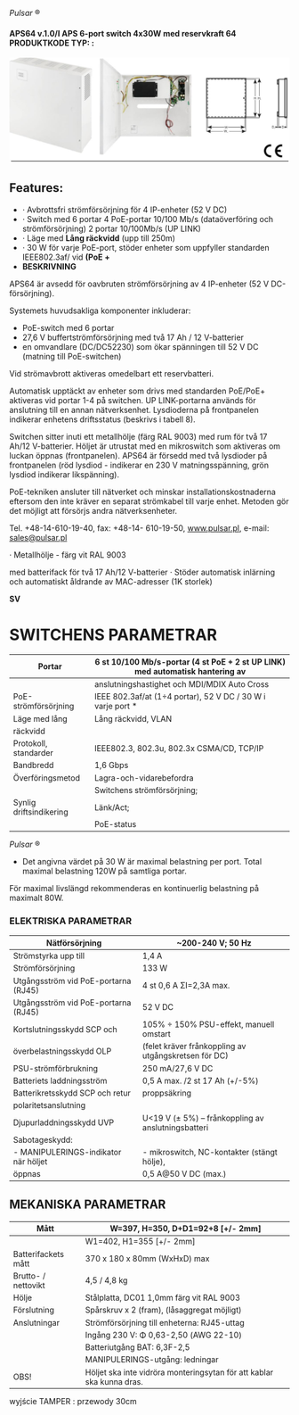 *Pulsar* ®

#### **APS64** v.1.0/I **APS 6-port switch 4x30W med reservkraft 64** PRODUKTKODE TYP: :

![](images/_page_0_Picture_3.jpeg)

## **Features:**

- · Avbrottsfri strömförsörjning för 4 IP-enheter (52 V DC)
- · Switch med 6 portar 4 PoE-portar 10/100 Mb/s (dataöverföring och strömförsörjning) 2 portar 10/100Mb/s (UP LINK)
- · Läge med **Lång räckvidd** (upp till 250m)
- · 30 W för varje PoE-port, stöder enheter som uppfyller standarden IEEE802.3af/ vid **(PoE +**
- **BESKRIVNING**

APS64 är avsedd för oavbruten strömförsörjning av 4 IP-enheter (52 V DC-försörjning).

Systemets huvudsakliga komponenter inkluderar:

- PoE-switch med 6 portar
- 27,6 V buffertströmförsörjning med två 17 Ah / 12 V-batterier
- en omvandlare (DC/DC52230) som ökar spänningen till 52 V DC (matning till PoE-switchen)

Vid strömavbrott aktiveras omedelbart ett reservbatteri.

 Automatisk upptäckt av enheter som drivs med standarden PoE/PoE+ aktiveras vid portar 1-4 på switchen. UP LINK-portarna används för anslutning till en annan nätverksenhet. Lysdioderna på frontpanelen indikerar enhetens driftsstatus (beskrivs i tabell 8).

Switchen sitter inuti ett metallhölje (färg RAL 9003) med rum för två 17 Ah/12 V-batterier. Höljet är utrustat med en mikroswitch som aktiveras om luckan öppnas (frontpanelen). APS64 är försedd med två lysdioder på frontpanelen (röd lysdiod - indikerar en 230 V matningsspänning, grön lysdiod indikerar likspänning).

PoE-tekniken ansluter till nätverket och minskar installationskostnaderna eftersom den inte kräver en separat strömkabel till varje enhet. Metoden gör det möjligt att försörjs andra nätverksenheter.

Tel. +48-14-610-19-40, fax: +48-14- 610-19-50, www.pulsar.pl, e-mail: sales@pulsar.pl

· Metallhölje - färg vit RAL 9003

med batterifack för två 17 Ah/12 V-batterier · Stöder automatisk inlärning och automatiskt åldrande av MAC-adresser (1K storlek)

**SV**

# **SWITCHENS PARAMETRAR**

| Portar                  | 6 st 10/100 Mb/s-portar (4 st PoE + 2 st UP LINK) med automatisk hantering av |
|-------------------------|-------------------------------------------------------------------------------|
|                         | anslutningshastighet och MDI/MDIX Auto Cross                                  |
| PoE-strömförsörjning    | IEEE 802.3af/at (1÷4 portar), 52 V DC / 30 W i varje port *                   |
| Läge med lång           | Lång räckvidd, VLAN                                                           |
| räckvidd                |                                                                               |
| Protokoll, standarder   | IEEE802.3, 802.3u, 802.3x CSMA/CD, TCP/IP                                     |
| Bandbredd               | 1,6 Gbps                                                                      |
| Överföringsmetod        | Lagra-och-vidarebefordra                                                      |
|                         | Switchens strömförsörjning;                                                   |
| Synlig driftsindikering | Länk/Act;                                                                     |
|                         | PoE-status                                                                    |

*Pulsar* ®

* Det angivna värdet på 30 W är maximal belastning per port. Total maximal belastning 120W på samtliga portar.

För maximal livslängd rekommenderas en kontinuerlig belastning på maximalt 80W.

### **ELEKTRISKA PARAMETRAR**

| Nätförsörjning                       | ~200-240 V; 50 Hz                                    |
|--------------------------------------|------------------------------------------------------|
| Strömstyrka upp till                 | 1,4 A                                                |
| Strömförsörjning                     | 133 W                                                |
| Utgångsström vid PoE-portarna (RJ45) | 4 st 0,6 A ΣI=2,3A max.                              |
| Utgångsström vid PoE-portarna (RJ45) | 52 V DC                                              |
| Kortslutningsskydd SCP och           | 105% ÷ 150% PSU-effekt, manuell omstart              |
| överbelastningsskydd OLP             | (felet kräver frånkoppling av utgångskretsen för DC) |
| PSU-strömförbrukning                 | 250 mA/27,6 V DC                                     |
| Batteriets laddningsström            | 0,5 A max. /2 st 17 Ah (+/-5%)                       |
| Batterikretsskydd SCP och retur      | proppsäkring                                         |
| polaritetsanslutning                 |                                                      |
| Djupurladdningsskydd UVP             | U<19 V (± 5%) – frånkoppling av anslutningsbatteri   |
| Sabotageskydd:                       |                                                      |
| - MANIPULERINGS-indikator när höljet | - mikroswitch, NC-kontakter (stängt hölje),          |
| öppnas                               | 0,5 A@50 V DC (max.)                                 |

## **MEKANISKA PARAMETRAR**

| Mått                | W=397, H=350, D+D1=92+8 [+/- 2mm]                                     |
|---------------------|-----------------------------------------------------------------------|
|                     | W1=402, H1=355 [+/- 2mm]                                              |
| Batterifackets mått | 370 x 180 x 80mm (WxHxD) max                                          |
| Brutto- / nettovikt | 4,5 / 4,8 kg                                                          |
| Hölje               | Stålplatta, DC01 1,0mm färg vit RAL 9003                              |
| Förslutning         | Spårskruv x 2 (fram), (låsaggregat möjligt)                           |
| Anslutningar        | Strömförsörjning till enheterna: RJ45-uttag                           |
|                     | Ingång 230 V: Φ 0,63-2,50 (AWG 22-10)                                 |
|                     | Batteriutgång BAT: 6,3F-2,5                                           |
|                     | MANIPULERINGS-utgång: ledningar                                       |
| OBS!                | Höljet ska inte vidröra monteringsytan för att kablar ska kunna dras. |

wyjście TAMPER : przewody 30cm